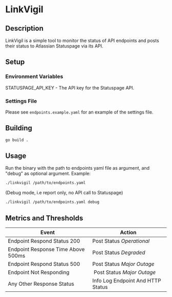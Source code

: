 # LinkVigil

## Description

LinkVigil is a simple tool to monitor the status of API endpoints and posts their status to Atlassian Statuspage via its API.

## Setup

### Environment Variables

STATUSPAGE_API_KEY - The API key for the Statuspage API.

### Settings File

Please see `endpoints.example.yaml` for an example of the settings file.

## Building

```bash
go build .
```

## Usage

Run the binary with the path to endpoints yaml file as argument, and "debug" as optional argument.
Example:

```bash
./linkvigil /path/to/endpoints.yaml
```

(Debug mode, i.e report only, no API call to Statuspage)

```bash
./linkvigil /path/to/endpoints.yaml debug
```

## Metrics and Thresholds

| Event    | Action   |
| -------- | -------- |
| Endpoint Respond Status 200 | Post Status *Operational* |
| Endpoint Response Time Above 500ms | Post Status *Degraded* |
| Endpoint Respond Status 500 | Post Status *Major Outage* |
| Endpoint Not Responding | Post Status *Major Outage* |
| Any Other Response Status | Info Log Endpoint And HTTP Status |
